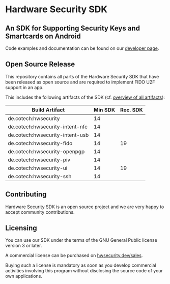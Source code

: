 # Hardware Security SDK

## An SDK for Supporting Security Keys and Smartcards on Android

Code examples and documentation can be found on our [developer page](https://hwsecurity.dev/docs/).

## Open Source Release

This repository contains all parts of the Hardware Security SDK that have been released as open source and are required to implement FIDO U2F support in an app.

This includes the following artifacts of the SDK (cf. [overview of all artifacts](https://hwsecurity.dev/docs/sdk/#sdk-artifacts)):

| Build Artifact                     | Min SDK | Rec. SDK |
|------------------------------------|---------|----------|
| de.cotech:hwsecurity               | 14      |          |
| de.cotech:hwsecurity-intent-nfc    | 14      |          |
| de.cotech:hwsecurity-intent-usb    | 14      |          |
| de.cotech:hwsecurity-fido          | 14      | 19       |
| de.cotech:hwsecurity-openpgp       | 14      |          |
| de.cotech:hwsecurity-piv           | 14      |          |
| de.cotech:hwsecurity-ui            | 14      | 19       |
| de.cotech:hwsecurity-ssh           | 14      |          |

## Contributing

Hardware Security SDK is an open source project and we are very happy to accept community contributions.

## Licensing

You can use our SDK under the terms of the GNU General Public license version 3 or later.

A commercial license can be purchased on [hwsecurity.dev/sales](https://hwsecurity.dev/sales/).

Buying such a license is mandatory as soon as you develop commercial
activities involving this program without disclosing the source code
of your own applications.
